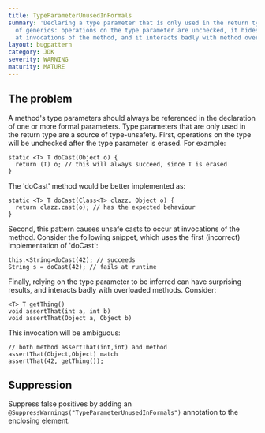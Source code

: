 ```yaml
---
title: TypeParameterUnusedInFormals
summary: 'Declaring a type parameter that is only used in the return type is a misuse
  of generics: operations on the type parameter are unchecked, it hides unsafe casts
  at invocations of the method, and it interacts badly with method overload resolution'
layout: bugpattern
category: JDK
severity: WARNING
maturity: MATURE
---
```


<!--
*** AUTO-GENERATED, DO NOT MODIFY ***
To make changes, edit the @BugPattern annotation or the explanation in docs/bugpattern.
-->

## The problem
A method's type parameters should always be referenced in the declaration of
one or more formal parameters. Type parameters that are only used in the return
type are a source of type-unsafety.  First, operations on the type will be
unchecked after the type parameter is erased. For example:

    static <T> T doCast(Object o) {
      return (T) o; // this will always succeed, since T is erased
    }

The 'doCast' method would be better implemented as:

    static <T> T doCast(Class<T> clazz, Object o) {
      return clazz.cast(o); // has the expected behaviour
    }

Second, this pattern causes unsafe casts to occur at invocations of the method.
Consider the following snippet, which uses the first (incorrect) implementation
of 'doCast':

    this.<String>doCast(42); // succeeds
    String s = doCast(42); // fails at runtime

Finally, relying on the type parameter to be inferred can have surprising
results, and interacts badly with overloaded methods. Consider:

    <T> T getThing()
    void assertThat(int a, int b)
    void assertThat(Object a, Object b)

This invocation will be ambiguous:

    // both method assertThat(int,int) and method assertThat(Object,Object) match
    assertThat(42, getThing());

## Suppression
Suppress false positives by adding an `@SuppressWarnings("TypeParameterUnusedInFormals")` annotation to the enclosing element.
